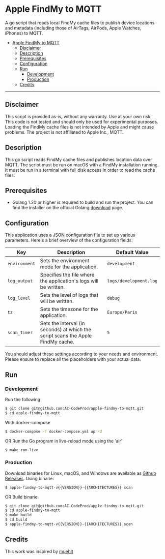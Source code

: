 # Apple FindMy to MQTT
A go script that reads local FindMy cache files to publish device locations and metadata (including those of AirTags, AirPods, Apple Watches, iPhones) to MQTT.

- [Apple FindMy to MQTT](#apple-findmy-to-mqtt)
  - [Disclaimer](#disclaimer)
  - [Description](#description)
  - [Prerequisites](#prerequisites)
  - [Configuration](#configuration)
  - [Run](#run)
    - [Development](#development)
    - [Production](#production)
  - [Credits](#credits)
---
## Disclaimer
This script is provided as-is, without any warranty. Use at your own risk. This code is not tested and should only be used for experimental purposes. Loading the FindMy cache files is not intended by Apple and might cause problems. The project is not affiliated to Apple Inc., MQTT.

## Description
This go script reads FindMy cache files and publishes location data over MQTT. The script must be run on macOS with a FindMy installation running. It must be run in a terminal with full disk access in order to read the cache files.

## Prerequisites
- Golang 1.20 or higher is required to build and run the project. You can find the installer on
  the official Golang [download](https://go.dev/doc/install) page.

## Configuration

This application uses a JSON configuration file to set up various parameters. Here's a brief overview of the configuration fields:

| Key | Description | Default Value |
| --- | ----------- | ------------- |
| `environment` | Sets the environment mode for the application. | `development` |
| `log_output` | Specifies the file where the application's logs will be written. | `logs/development.log` |
| `log_level` | Sets the level of logs that will be written. | `debug` |
| `tz` | Sets the timezone for the application. | `Europe/Paris` |
| `scan_timer` | Sets the interval (in seconds) at which the script scans the Apple FindMy cache. | `5` |

You should adjust these settings according to your needs and environment. Please ensure to replace all the placeholders with your actual data.
## Run

### Development
Run the following
```sh
$ git clone git@github.com:AC-CodeProd/apple-findmy-to-mqtt.git
$ cd apple-findmy-to-mqtt
```
With docker-compose
```sh
$ docker-compose -f docker-compose.yml up -d
```
OR Run the Go program in live-reload mode using the 'air'
```sh
$ make run-live
```
### Production
Download binaries for Linux, macOS, and Windows are available as [Github Releases](https://github.com/AC-CodeProd/apple-findmy-to-mqtt/releases/latest).
Using binarie:
```sh
$ apple-findmy-to-mqtt-v{{VERSION}}-{{ARCHITECTURES}} scan
```
OR Build binarie
```sh
$ git clone git@github.com:AC-CodeProd/apple-findmy-to-mqtt.git
$ cd apple-findmy-to-mqtt
$ make build
$ cd build
$ apple-findmy-to-mqtt-v{{VERSION}}-{{ARCHITECTURES}} scan
```
## Credits
This work was inspired by <a href="https://github.com/muehlt/home-assistant-findmy" target="_blank">muehlt</a>